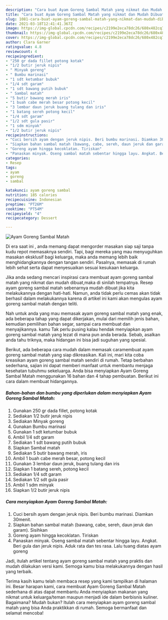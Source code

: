 ```yaml
---
description: "Cara buat Ayam Goreng Sambal Matah yang nikmat dan Mudah Dibuat"
title: "Cara buat Ayam Goreng Sambal Matah yang nikmat dan Mudah Dibuat"
slug: 1081-cara-buat-ayam-goreng-sambal-matah-yang-nikmat-dan-mudah-dibuat
date: 2021-03-18T12:41:41.367Z
image: https://img-global.cpcdn.com/recipes/c2199e2eca78dc26/680x482cq70/ayam-goreng-sambal-matah-foto-resep-utama.jpg
thumbnail: https://img-global.cpcdn.com/recipes/c2199e2eca78dc26/680x482cq70/ayam-goreng-sambal-matah-foto-resep-utama.jpg
cover: https://img-global.cpcdn.com/recipes/c2199e2eca78dc26/680x482cq70/ayam-goreng-sambal-matah-foto-resep-utama.jpg
author: Clara Garner
ratingvalue: 4.8
reviewcount: 4
recipeingredient:
- "250 gr dada fillet potong kotak"
- "1/2 butir jeruk nipis"
- " Minyak goreng"
- " Bumbu marinasi"
- "1 sdt ketumbar bubuk"
- "1/4 sdt garam"
- "1 sdt bawang putih bubuk"
- " Sambal matah"
- "5 butir bawang merah iris"
- "1 buah cabe merah besar potong kecil"
- "3 lembar daun jeruk buang tulang dan iris"
- "1 batang sereh potong kecil"
- "1/4 sdt garam"
- "1/2 sdt gula pasir"
- "1 sdm minyak"
- "1/2 butir jeruk nipis"
recipeinstructions:
- "Cuci bersih ayam dengan jeruk nipis. Beri bumbu marinasi. Diamkan 30menit."
- "Siapkan bahan sambal matah (bawang, cabe, sereh, daun jeruk dan garam). Sisihkan"
- "Goreng ayam hingga kecoklatan. Tiriskan"
- "Panaskan minyak. Oseng sambal matah sebentar hingga layu. Angkat. Beri gula dan jeruk nipis. Aduk rata dan tes rasa. Lalu tuang diatas ayam goreng"
categories:
- Resep
tags:
- ayam
- goreng
- sambal

katakunci: ayam goreng sambal 
nutrition: 185 calories
recipecuisine: Indonesian
preptime: "PT26M"
cooktime: "PT54M"
recipeyield: "4"
recipecategory: Dessert

---
```



![Ayam Goreng Sambal Matah](https://img-global.cpcdn.com/recipes/c2199e2eca78dc26/680x482cq70/ayam-goreng-sambal-matah-foto-resep-utama.jpg)

Di era  saat ini , anda memang dapat mengorder masakan siap saji tanpa kudu repot memasaknya sendiri. Tapi, bagi mereka yang mau menyuguhkan masakan eksklusif bagi keluarga, maka anda memang lebih baik menghidangkannya dengan tangan sendiri. Pasalnya, memasak di rumah lebih sehat serta dapat menyesuaikan sesuai kesukaan keluarga.

Jika anda sedang mencari inspirasi cara membuat ayam goreng sambal matah yang nikmat dan mudah dibuat,maka di sinilah tempatnya. Resep ayam goreng sambal matah  sebenarnya mudah dibuat jika kita melakukannya dengan hati-hati. Namun, anda tidak perlu cemas akan tidak berhasil dalam melakukannya 
karena di artikel ini kami akan mengulas ayam goreng sambal matah dengan teliti.  



Nah untuk anda yang mau memasak ayam goreng sambal matah yang enak, ada beberapa tahap yang dapat dikerjakan, mulai dari memilih jenis bahan, kemudian pemilihan bahan segar, sampai cara membuat dan menyajikannya. kamu Tak perlu pusing kalau hendak menyiapkan ayam goreng sambal matah yang lezat di mana pun anda berada. Sebab, asalkan anda  tahu triknya, maka hidangan ini bisa jadi suguhan yang spesial.

Berikut, ada beberapa cara mudah dalam memasak caramembuat ayam goreng sambal matah yang siap dikreasikan. Kali ini, mari kita coba kreasikan ayam goreng sambal matah sendiri di rumah. Tetap berbahan sederhana, sajian ini dapat memberi manfaat untuk membantu menjaga kesehatan tubuhmu sekeluarga. Anda bisa menyiapkan Ayam Goreng Sambal Matah menggunakan 16 bahan dan 4 tahap pembuatan. Berikut ini cara dalam membuat hidangannya.

<!--inarticleads1-->

##### Bahan-bahan dan bumbu yang diperlukan dalam menyiapkan Ayam Goreng Sambal Matah:

1. Gunakan 250 gr dada fillet, potong kotak
1. Sediakan 1/2 butir jeruk nipis
1. Sediakan  Minyak goreng
1. Gunakan  Bumbu marinasi
1. Gunakan 1 sdt ketumbar bubuk
1. Ambil 1/4 sdt garam
1. Sediakan 1 sdt bawang putih bubuk
1. Siapkan  Sambal matah
1. Sediakan 5 butir bawang merah, iris
1. Ambil 1 buah cabe merah besar, potong kecil
1. Gunakan 3 lembar daun jeruk, buang tulang dan iris
1. Siapkan 1 batang sereh, potong kecil
1. Sediakan 1/4 sdt garam
1. Sediakan 1/2 sdt gula pasir
1. Ambil 1 sdm minyak
1. Siapkan 1/2 butir jeruk nipis




<!--inarticleads2-->

##### Cara menyiapkan Ayam Goreng Sambal Matah:

1. Cuci bersih ayam dengan jeruk nipis. Beri bumbu marinasi. Diamkan 30menit.
1. Siapkan bahan sambal matah (bawang, cabe, sereh, daun jeruk dan garam). Sisihkan
1. Goreng ayam hingga kecoklatan. Tiriskan
1. Panaskan minyak. Oseng sambal matah sebentar hingga layu. Angkat. Beri gula dan jeruk nipis. Aduk rata dan tes rasa. Lalu tuang diatas ayam goreng




Jadi, itulah artikel tentang  ayam goreng sambal matah  yang praktis dan mudah dilakukan versi kami. Semoga kamu bisa melakukannya dengan hasil yang terbaik. 

Terima kasih kamu telah membaca resep yang kami tampilkan di halaman ini. Besar harapan kami, cara membuat  Ayam Goreng Sambal Matah sederhana di atas dapat membantu Anda menyiapkan makanan yang nikmat untuk keluarga/teman maupun menjadi ide dalam berbisnis kuliner. Bagaimana? Mudah bukan? Itulah cara menyiapkan ayam goreng sambal matah yang bisa Anda praktikkan di rumah. Semoga bermanfaat dan selamat mencoba!


